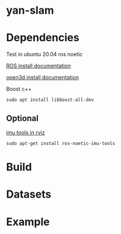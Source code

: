 # yan-slam


# Dependencies

Test in ubuntu 20.04 ros noetic

[ROS install documentation](https://www.ros.org/blog/getting-started/)


[open3d install documentation](http://www.open3d.org/docs/release/compilation.html#compilation)

Boost c++
```shell
sudo apt install libboost-all-dev
```

## Optional
[imu tools in rviz](https://wiki.ros.org/imu_tools)
```shell
sudo apt-get install ros-noetic-imu-tools
```



# Build

# Datasets

# Example
